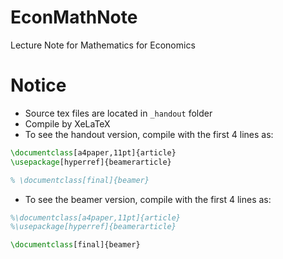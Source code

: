 # EconMathNote
Lecture Note for Mathematics for Economics

# Notice

- Source tex files are located in `_handout` folder
- Compile by XeLaTeX
- To see the handout version, compile with the first 4 lines as:
```latex
\documentclass[a4paper,11pt]{article}
\usepackage[hyperref]{beamerarticle}

% \documentclass[final]{beamer} 
```
- To see the beamer version, compile with the first 4 lines as:
```latex
%\documentclass[a4paper,11pt]{article}
%\usepackage[hyperref]{beamerarticle}

\documentclass[final]{beamer}
```
